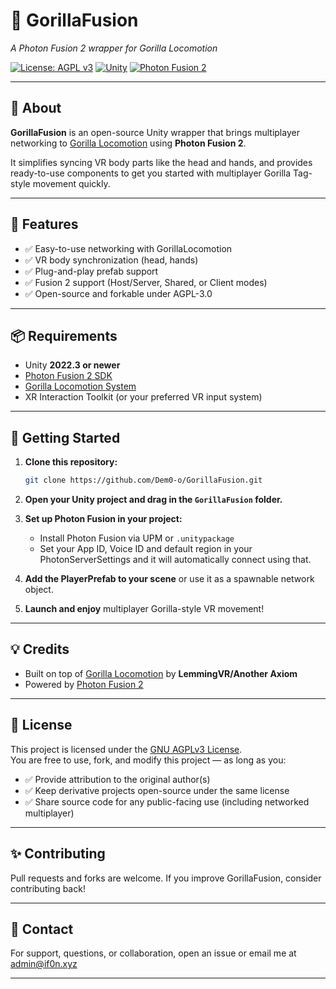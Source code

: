 # 🦍 GorillaFusion  
*A Photon Fusion 2 wrapper for Gorilla Locomotion*

[![License: AGPL v3](https://img.shields.io/badge/License-AGPL%20v3-blue.svg)](https://www.gnu.org/licenses/agpl-3.0)
[![Unity](https://img.shields.io/badge/Unity-2022.3+-black.svg?logo=unity)](https://unity.com/)
[![Photon Fusion 2](https://img.shields.io/badge/Photon-Fusion%202-brightgreen.svg)](https://doc.photonengine.com/fusion/current/)

---

## 🚀 About

**GorillaFusion** is an open-source Unity wrapper that brings multiplayer networking to [Gorilla Locomotion](https://github.com/Another-Axiom/GorillaLocomotion) using **Photon Fusion 2**.

It simplifies syncing VR body parts like the head and hands, and provides ready-to-use components to get you started with multiplayer Gorilla Tag-style movement quickly.

---

## 🧰 Features

- ✅ Easy-to-use networking with GorillaLocomotion  
- ✅ VR body synchronization (head, hands)  
- ✅ Plug-and-play prefab support  
- ✅ Fusion 2 support (Host/Server, Shared, or Client modes)  
- ✅ Open-source and forkable under AGPL-3.0  

---

## 📦 Requirements

- Unity **2022.3 or newer**  
- [Photon Fusion 2 SDK](https://doc.photonengine.com/fusion/current/)  
- [Gorilla Locomotion System](https://github.com/Another-Axiom/GorillaLocomotion)  
- XR Interaction Toolkit (or your preferred VR input system)  

---

## 🧪 Getting Started

1. **Clone this repository:**

   ```bash
   git clone https://github.com/Dem0-o/GorillaFusion.git
   ```

2. **Open your Unity project and drag in the `GorillaFusion` folder.**

3. **Set up Photon Fusion in your project:**
   - Install Photon Fusion via UPM or `.unitypackage`
   - Set your App ID, Voice ID and default region in your PhotonServerSettings and it will automatically connect using that.

4. **Add the PlayerPrefab to your scene** or use it as a spawnable network object.

5. **Launch and enjoy** multiplayer Gorilla-style VR movement!

---

## 💡 Credits

- Built on top of [Gorilla Locomotion](https://github.com/Another-Axiom/GorillaLocomotion) by **LemmingVR/Another Axiom**  
- Powered by [Photon Fusion 2](https://www.photonengine.com/fusion)

---

## 📜 License

This project is licensed under the [GNU AGPLv3 License](LICENSE).  
You are free to use, fork, and modify this project — as long as you:

- ✅ Provide attribution to the original author(s)  
- ✅ Keep derivative projects open-source under the same license  
- ✅ Share source code for any public-facing use (including networked multiplayer)

---

## ✨ Contributing

Pull requests and forks are welcome. If you improve GorillaFusion, consider contributing back!

---

## 📨 Contact

For support, questions, or collaboration, open an issue or email me at admin@if0n.xyz

---
